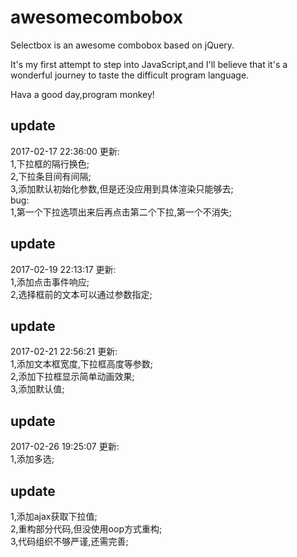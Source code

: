 # awesomecombobox

Selectbox is an awesome combobox based on jQuery.
  
It's my first attempt to step into JavaScript,and I'll believe that it's a wonderful journey to taste the difficult program language.
  
Hava a good day,program monkey!
  
## update
  
2017-02-17 22:36:00 更新:  
1,下拉框的隔行换色;  
2,下拉条目间有间隔;  
3,添加默认初始化参数,但是还没应用到具体渲染只能够去;  
bug:  
1,第一个下拉选项出来后再点击第二个下拉,第一个不消失;  

## update  
2017-02-19 22:13:17 更新:  
1,添加点击事件响应;  
2,选择框前的文本可以通过参数指定;  

## update
2017-02-21 22:56:21 更新:  
1,添加文本框宽度,下拉框高度等参数;  
2,添加下拉框显示简单动画效果;  
3,添加默认值;  
## update  
2017-02-26 19:25:07 更新:  
1,添加多选;  
## update  
1,添加ajax获取下拉值;  
2,重构部分代码,但没使用oop方式重构;  
3,代码组织不够严谨,还需完善;